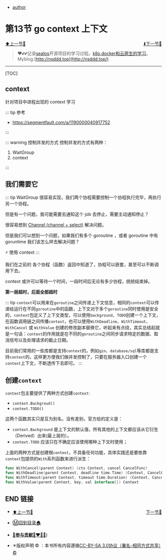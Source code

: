 + [author](http://nsddd.top)

# 第13节 go context 上下文

<div><a href = '12.md' style='float:left'>⬆️上一节🔗  </a><a href = '14.md' style='float: right'>  ⬇️下一节🔗</a></div>
<br>

> ❤️💕💕记录[sealos](https://github.com/3293172751/sealos)开源项目的学习过程。[k8s,docker和云原生的学习](https://github.com/3293172751/sealos)。Myblog:[http://nsddd.top](http://nsddd.top/)

---
[TOC]

## context

针对项目中进程出现的 context 学习

::: tip 参考

+ https://segmentfault.com/a/1190000040917752



:::

::: warning  控制并发的方式
控制并发的方式有两种：

1. WaitGroup
2. context

:::



## 我们需要它

::: tip 
WaitGroup 很容易实现，我们两个协程需要控制一个协程执行完毕，再执行另一个协程。

但是有一个问题，我可能需要去通知这个 job 去停止，需要主动通知停止？

很容易想到 [Channel (channel + select)](https://go.nsddd.top/markdown/19.html) 解决问题。

但是我们可以想到一个问题，如果我们有多个 goroutine ，或者 goroutine 中有 goruntime 我们该怎么样去解决问题？

⚡ 使用 context
:::



我们在之前的 各个协程（函数）返回中知道了，协程可以嵌套，甚至可以不断调用下去。

context 或许可以等待一个时间，一段时间后无论有多少协程，统统结束掉。

**第一层超时，后面全部超时**

::: tip
 `context`可以用来在`goroutine`之间传递上下文信息，相同的`context`可以传递给运行在不同`goroutine`中的函数，上下文对于多个`goroutine`同时使用是安全的，`context`包定义了上下文类型，可以使用`background`、`TODO`创建一个上下文，在函数调用链之间传播`context`，也可以使用`WithDeadline`、`WithTimeout`、`WithCancel` 或 `WithValue` 创建的修改副本替换它，听起来有点绕，其实总结起就是一句话：`context`的作用就是在不同的`goroutine`之间同步请求特定的数据、取消信号以及处理请求的截止日期。

目前我们常用的一些库都是支持`context`的，例如`gin`、`database/sql`等库都是支持`context`的，这样更方便我们做并发控制了，只要在服务器入口创建一个`context`上下文，不断透传下去即可。
:::

## 创建`context`

`context`包主要提供了两种方式创建`context`:

+ `context.Backgroud()`
+ `context.TODO()`



这两个函数其实只是互为别名，没有差别，官方给的定义是：

+ `context.Background` 是上下文的默认值，所有其他的上下文都应该从它衍生（Derived）出来(最上层的）。
+ `context.TODO` 应该只在不确定应该使用哪种上下文时使用；



上面的两种方式是创建根`context`，不具备任何功能，具体实践还是要依靠`context`包提供的`With`系列函数来进行派生：

```go
func WithCancel(parent Context) (ctx Context, cancel CancelFunc)
func WithDeadline(parent Context, deadline time.Time) (Context, CancelFunc)
func WithTimeout(parent Context, timeout time.Duration) (Context, CancelFunc)
func WithValue(parent Context, key, val interface{}) Context
```







## END 链接

<ul><li><div><a href = '12.md' style='float:left'>⬆️上一节🔗  </a><a href = '14.md' style='float: right'>  ️下一节🔗</a></div></li></ul>

+ [Ⓜ️回到目录🏠](../README.md)

+ [**🫵参与贡献💞❤️‍🔥💖**](https://nsddd.top/archives/contributors))

+ ✴️版权声明 &copy; ：本书所有内容遵循[CC-BY-SA 3.0协议（署名-相同方式共享）&copy;](http://zh.wikipedia.org/wiki/Wikipedia:CC-by-sa-3.0协议文本) 

